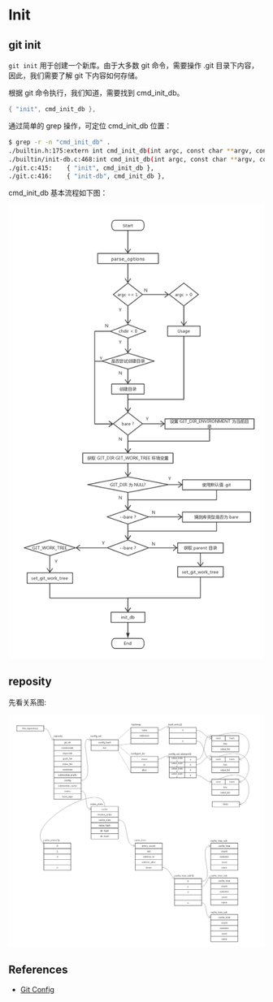 # Init

## git init

```git init``` 用于创建一个新库。由于大多数 git 命令，需要操作 .git 目录下内容，因此，我们需要了解 git 下内容如何存储。

根据 git 命令执行，我们知道，需要找到 cmd_init_db。

```C
{ "init", cmd_init_db },
```

通过简单的 grep 操作，可定位 cmd_init_db 位置：

```sh
$ grep -r -n "cmd_init_db" .
./builtin.h:175:extern int cmd_init_db(int argc, const char **argv, const char *prefix);
./builtin/init-db.c:468:int cmd_init_db(int argc, const char **argv, const char *prefix)
./git.c:415:	{ "init", cmd_init_db },
./git.c:416:	{ "init-db", cmd_init_db },
```

cmd_init_db 基本流程如下图：

![Init DB Flow Chart](./images/cmd_init_db_flow.png)

## reposity

先看关系图:

![Reposity Data Structure](./images/reposity.png)

## References

- [Git Config](https://git-scm.com/docs/git-config)
